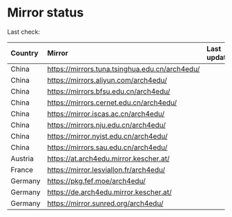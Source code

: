 <script src="./time.js"></script>
# Mirror status
Last check: <script type="text/javascript">localize(1728844060.283597);</script>

|Country|Mirror|Last update|
|:------|:-----|:----------|
|China|https://mirrors.tuna.tsinghua.edu.cn/arch4edu/|<script type="text/javascript">localize(1728801710);</script>|
|China|https://mirrors.aliyun.com/arch4edu/|<script type="text/javascript">localize(1728801710);</script>|
|China|https://mirrors.bfsu.edu.cn/arch4edu/|<script type="text/javascript">localize(1728801710);</script>|
|China|https://mirrors.cernet.edu.cn/arch4edu/|<script type="text/javascript">localize(1728801710);</script>|
|China|https://mirror.iscas.ac.cn/arch4edu/|<script type="text/javascript">localize(1728801710);</script>|
|China|https://mirrors.nju.edu.cn/arch4edu/|<script type="text/javascript">localize(1728758333);</script>|
|China|https://mirror.nyist.edu.cn/arch4edu/|<script type="text/javascript">localize(1728758333);</script>|
|China|https://mirrors.sau.edu.cn/arch4edu/|<script type="text/javascript">localize(1728801710);</script>|
|Austria|https://at.arch4edu.mirror.kescher.at/|<script type="text/javascript">localize(1728801710);</script>|
|France|https://mirror.lesviallon.fr/arch4edu/|<script type="text/javascript">localize(1728801710);</script>|
|Germany|https://pkg.fef.moe/arch4edu/|<script type="text/javascript">localize(1728801710);</script>|
|Germany|https://de.arch4edu.mirror.kescher.at/|<script type="text/javascript">localize(1728801710);</script>|
|Germany|https://mirror.sunred.org/arch4edu/|<script type="text/javascript">localize(1728801710);</script>|

<script src="./tablefilter/tablefilter.js"></script>
<script src="./table.js"></script>